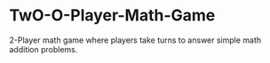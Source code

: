 # TwO-O-Player-Math-Game
2-Player math game where players take turns to answer simple math addition problems.
